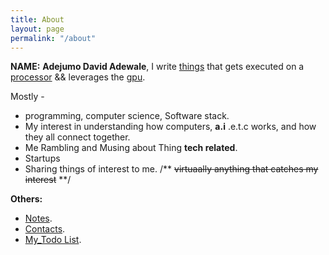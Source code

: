 ```yaml
---
title: About
layout: page
permalink: "/about"
---
```


**NAME:** <b>Adejumo David Adewale</b>, I write [things](https://en.wikipedia.org/wiki/Computer_program) that gets executed on a [processor](https://en.wikipedia.org/wiki/Central_processing_unit) && leverages the [gpu](https://en.wikipedia.org/wiki/Graphics_processing_unit).
		
Mostly -
* programming, computer science, Software stack.
* My interest in understanding how computers, **a.i** .e.t.c works, and how they all connect together.
* Me Rambling and Musing about Thing **tech related**.
* Startups
* Sharing things of interest to me.   /** <del>virtuaally anything that catches my interest</del> **/


**Others:**
* [Notes](https://github.com/Daveads/_notes).
* [Contacts](/contacts).
* [My_Todo List](/todo.html).

